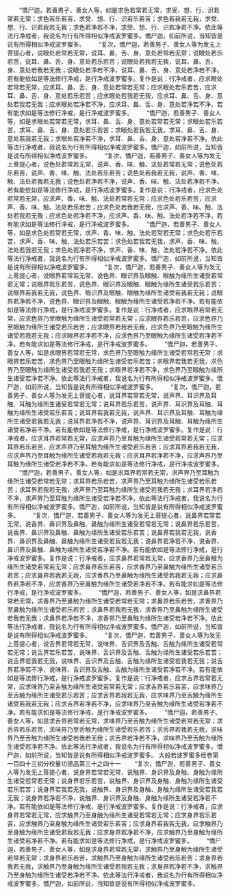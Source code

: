 <!-- { "loadSidebar": true } -->
　　“憍尸迦，若善男子、善女人等，如是求色若常若无常，求受、想、行、识若常若无常；求色若乐若苦，求受、想、行、识若乐若苦；求色若我若无我，求受、想、行、识若我若无我；求色若净若不净，求受、想、行、识若净若不净。依此等法行净戒者，我说名为行有所得相似净戒波罗蜜多。憍尸迦，如前所说，当知皆是说有所得相似净戒波罗蜜多。
　　“复次，憍尸迦，若善男子、善女人等为发无上菩提心者，说眼处若常若无常，说耳、鼻、舌、身、意处若常若无常；说眼处若乐若苦，说耳、鼻、舌、身、意处若乐若苦；说眼处若我若无我，说耳、鼻、舌、身、意处若我若无我；说眼处若净若不净，说耳、鼻、舌、身、意处若净若不净。若有能依如是等法修行净戒，是行净戒波罗蜜多。复作是说：行净戒者，应求眼处若常若无常，应求耳、鼻、舌、身、意处若常若无常；应求眼处若乐若苦，应求耳、鼻、舌、身、意处若乐若苦；应求眼处若我若无我，应求耳、鼻、舌、身、意处若我若无我；应求眼处若净若不净，应求耳、鼻、舌、身、意处若净若不净。若有能求如是等法修行净戒，是行净戒波罗蜜多。
　　“憍尸迦，若善男子、善女人等，如是求眼处若常若无常，求耳、鼻、舌、身、意处若常若无常；求眼处若乐若苦，求耳、鼻、舌、身、意处若乐若苦；求眼处若我若无我，求耳、鼻、舌、身、意处若我若无我；求眼处若净若不净，求耳、鼻、舌、身、意处若净若不净。依此等法行净戒者，我说名为行有所得相似净戒波罗蜜多。憍尸迦，如前所说，当知皆是说有所得相似净戒波罗蜜多。
　　“复次，憍尸迦，若善男子、善女人等为发无上菩提心者，说色处若常若无常，说声、香、味、触、法处若常若无常；说色处若乐若苦，说声、香、味、触、法处若乐若苦；说色处若我若无我，说声、香、味、触、法处若我若无我；说色处若净若不净，说声、香、味、触、法处若净若不净。若有能依如是等法修行净戒，是行净戒波罗蜜多。复作是说：行净戒者，应求色处若常若无常，应求声、香、味、触、法处若常若无常；应求色处若乐若苦，应求声、香、味、触、法处若乐若苦；应求色处若我若无我，应求声、香、味、触、法处若我若无我；应求色处若净若不净，应求声、香、味、触、法处若净若不净。若有能求如是等法修行净戒，是行净戒波罗蜜多。
　　“憍尸迦，若善男子、善女人等，如是求色处若常若无常，求声、香、味、触、法处若常若无常；求色处若乐若苦，求声、香、味、触、法处若乐若苦；求色处若我若无我，求声、香、味、触、法处若我若无我；求色处若净若不净，求声、香、味、触、法处若净若不净。依此等法行净戒者，我说名为行有所得相似净戒波罗蜜多。憍尸迦，如前所说，当知皆是说有所得相似净戒波罗蜜多。
　　“复次，憍尸迦，若善男子、善女人等为发无上菩提心者，说眼界若常若无常，说色界、眼识界及眼触、眼触为缘所生诸受若常若无常；说眼界若乐若苦，说色界、眼识界及眼触、眼触为缘所生诸受若乐若苦；说眼界若我若无我，说色界、眼识界及眼触、眼触为缘所生诸受若我若无我；说眼界若净若不净，说色界、眼识界及眼触、眼触为缘所生诸受若净若不净。若有能依如是等法修行净戒，是行净戒波罗蜜多。复作是说：行净戒者，应求眼界若常若无常，应求色界乃至眼触为缘所生诸受若常若无常；应求眼界若乐若苦，应求色界乃至眼触为缘所生诸受若乐若苦；应求眼界若我若无我，应求色界乃至眼触为缘所生诸受若我若无我；应求眼界若净若不净，应求色界乃至眼触为缘所生诸受若净若不净。若有能求如是等法修行净戒，是行净戒波罗蜜多。
　　“憍尸迦，若善男子、善女人等，如是求眼界若常若无常，求色界乃至眼触为缘所生诸受若常若无常；求眼界若乐若苦，求色界乃至眼触为缘所生诸受若乐若苦；求眼界若我若无我，求色界乃至眼触为缘所生诸受若我若无我；求眼界若净若不净，求色界乃至眼触为缘所生诸受若净若不净。依此等法行净戒者，我说名为行有所得相似净戒波罗蜜多。憍尸迦，如前所说，当知皆是说有所得相似净戒波罗蜜多。
　　“复次，憍尸迦，若善男子、善女人等为发无上菩提心者，说耳界若常若无常，说声界、耳识界及耳触、耳触为缘所生诸受若常若无常；说耳界若乐若苦，说声界、耳识界及耳触、耳触为缘所生诸受若乐若苦；说耳界若我若无我，说声界、耳识界及耳触、耳触为缘所生诸受若我若无我；说耳界若净若不净，说声界、耳识界及耳触、耳触为缘所生诸受若净若不净。若有能依如是等法修行净戒，是行净戒波罗蜜多。复作是说：行净戒者，应求耳界若常若无常，应求声界乃至耳触为缘所生诸受若常若无常；应求耳界若乐若苦，应求声界乃至耳触为缘所生诸受若乐若苦；应求耳界若我若无我，应求声界乃至耳触为缘所生诸受若我若无我；应求耳界若净若不净，应求声界乃至耳触为缘所生诸受若净若不净。若有能求如是等法修行净戒，是行净戒波罗蜜多。
　　“憍尸迦，若善男子、善女人等，如是求耳界若常若无常，求声界乃至耳触为缘所生诸受若常若无常；求耳界若乐若苦，求声界乃至耳触为缘所生诸受若乐若苦；求耳界若我若无我，求声界乃至耳触为缘所生诸受若我若无我；求耳界若净若不净，求声界乃至耳触为缘所生诸受若净若不净。依此等法行净戒者，我说名为行有所得相似净戒波罗蜜多。憍尸迦，如前所说，当知皆是说有所得相似净戒波罗蜜多。
　　“复次，憍尸迦，若善男子、善女人等为发无上菩提心者，说鼻界若常若无常，说香界、鼻识界及鼻触、鼻触为缘所生诸受若常若无常；说鼻界若乐若苦，说香界、鼻识界及鼻触、鼻触为缘所生诸受若乐若苦；说鼻界若我若无我，说香界、鼻识界及鼻触、鼻触为缘所生诸受若我若无我；说鼻界若净若不净，说香界、鼻识界及鼻触、鼻触为缘所生诸受若净若不净。若有能依如是等法修行净戒，是行净戒波罗蜜多。复作是说：行净戒者，应求鼻界若常若无常，应求香界乃至鼻触为缘所生诸受若常若无常；应求鼻界若乐若苦，应求香界乃至鼻触为缘所生诸受若乐若苦；应求鼻界若我若无我，应求香界乃至鼻触为缘所生诸受若我若无我；应求鼻界若净若不净，应求香界乃至鼻触为缘所生诸受若净若不净。若有能求如是等法修行净戒，是行净戒波罗蜜多。
　　“憍尸迦，若善男子、善女人等，如是求鼻界若常若无常，求香界乃至鼻触为缘所生诸受若常若无常；求鼻界若乐若苦，求香界乃至鼻触为缘所生诸受若乐若苦；求鼻界若我若无我，求香界乃至鼻触为缘所生诸受若我若无我；求鼻界若净若不净，求香界乃至鼻触为缘所生诸受若净若不净。依此等法行净戒者，我说名为行有所得相似净戒波罗蜜多。憍尸迦，如前所说，当知皆是说有所得相似净戒波罗蜜多。
　　“复次，憍尸迦，若善男子、善女人等为发无上菩提心者，说舌界若常若无常，说味界、舌识界及舌触、舌触为缘所生诸受若常若无常；说舌界若乐若苦，说味界、舌识界及舌触、舌触为缘所生诸受若乐若苦；说舌界若我若无我，说味界、舌识界及舌触、舌触为缘所生诸受若我若无我；说舌界若净若不净，说味界、舌识界及舌触、舌触为缘所生诸受若净若不净。若有能依如是等法修行净戒，是行净戒波罗蜜多。复作是说：行净戒者，应求舌界若常若无常，应求味界乃至舌触为缘所生诸受若常若无常；应求舌界若乐若苦，应求味界乃至舌触为缘所生诸受若乐若苦；应求舌界若我若无我，应求味界乃至舌触为缘所生诸受若我若无我；应求舌界若净若不净，应求味界乃至舌触为缘所生诸受若净若不净。若有能求如是等法修行净戒，是行净戒波罗蜜多。
　　“憍尸迦，若善男子、善女人等，如是求舌界若常若无常，求味界乃至舌触为缘所生诸受若常若无常；求舌界若乐若苦，求味界乃至舌触为缘所生诸受若乐若苦；求舌界若我若无我，求味界乃至舌触为缘所生诸受若我若无我；求舌界若净若不净，求味界乃至舌触为缘所生诸受若净若不净。依此等法行净戒者，我说名为行有所得相似净戒波罗蜜多。憍尸迦，如前所说，当知皆是说有所得相似净戒波罗蜜多。
大般若波罗蜜多经卷第一百四十三初分校量功德品第三十之四十一
　　“复次，憍尸迦，若善男子、善女人等为发无上菩提心者，说身界若常若无常，说触界、身识界及身触、身触为缘所生诸受若常若无常；说身界若乐若苦，说触界、身识界及身触、身触为缘所生诸受若乐若苦；说身界若我若无我，说触界、身识界及身触、身触为缘所生诸受若我若无我；说身界若净若不净，说触界、身识界及身触、身触为缘所生诸受若净若不净。若有能依如是等法修行净戒，是行净戒波罗蜜多。复作是说：行净戒者，应求身界若常若无常，应求触界乃至身触为缘所生诸受若常若无常；应求身界若乐若苦，应求触界乃至身触为缘所生诸受若乐若苦；应求身界若我若无我，应求触界乃至身触为缘所生诸受若我若无我；应求身界若净若不净，应求触界乃至身触为缘所生诸受若净若不净。若有能求如是等法修行净戒，是行净戒波罗蜜多。
　　“憍尸迦，若善男子、善女人等，如是求身界若常若无常，求触界乃至身触为缘所生诸受若常若无常；求身界若乐若苦，求触界乃至身触为缘所生诸受若乐若苦；求身界若我若无我，求触界乃至身触为缘所生诸受若我若无我；求身界若净若不净，求触界乃至身触为缘所生诸受若净若不净。依此等法行净戒者，我说名为行有所得相似净戒波罗蜜多。憍尸迦，如前所说，当知皆是说有所得相似净戒波罗蜜多。
